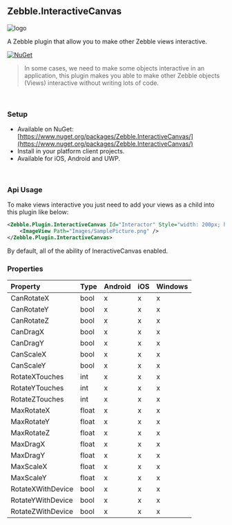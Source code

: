 [logo]: https://raw.githubusercontent.com/Geeksltd/Zebble.InteractiveCanvas/master/Shared/NuGet/Icon.png "Zebble.InteractiveCanvas"


## Zebble.InteractiveCanvas

![logo]

A Zebble plugin that allow you to make other Zebble views interactive.


[![NuGet](https://img.shields.io/nuget/v/Zebble.InteractiveCanvas.svg?label=NuGet)](https://www.nuget.org/packages/Zebble.InteractiveCanvas/)

> In some cases, we need to make some objects interactive in an application, this plugin makes you able to make other Zebble objects (Views) interactive without writing lots of code.

<br>


### Setup
* Available on NuGet: [https://www.nuget.org/packages/Zebble.InteractiveCanvas/](https://www.nuget.org/packages/Zebble.InteractiveCanvas/)
* Install in your platform client projects.
* Available for iOS, Android and UWP.
<br>


### Api Usage

To make views interactive you just need to add your views as a child into this plugin like below:
```xml
<Zebble.Plugin.InteractiveCanvas Id="Interactor" Style="width: 200px; height:200px; background: #777777">
    <ImageView Path="Images/SamplePicture.png" />
</Zebble.Plugin.InteractiveCanvas>
```
By default, all of the ability of IneractiveCanvas enabled.

### Properties
| Property     | Type         | Android | iOS | Windows |
| :----------- | :----------- | :------ | :-- | :------ |
| CanRotateX            | bool           | x       | x   | x       |
| CanRotateY            | bool           | x       | x   | x       |
| CanRotateZ            | bool           | x       | x   | x       |
| CanDragX            | bool           | x       | x   | x       |
| CanDragY            | bool           | x       | x   | x       |
| CanScaleX            | bool           | x       | x   | x       |
| CanScaleY            | bool           | x       | x   | x       |
| RotateXTouches            | int           | x       | x   | x       |
| RotateYTouches            | int           | x       | x   | x       |
| RotateZTouches            | int           | x       | x   | x       |
| MaxRotateX            | float           | x       | x   | x       |
| MaxRotateY            | float           | x       | x   | x       |
| MaxRotateZ            | float           | x       | x   | x       |
| MaxDragX            | float           | x       | x   | x       |
| MaxDragY            | float           | x       | x   | x       |
| MaxScaleX            | float           | x       | x   | x       |
| MaxScaleY            | float           | x       | x   | x       |
| RotateXWithDevice            | bool           | x       | x   | x       |
| RotateYWithDevice            | bool           | x       | x   | x       |
| RotateZWithDevice            | bool           | x       | x   | x       |
